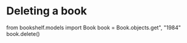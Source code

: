 
# Deleting a book
from bookshelf.models import Book
book = Book.objects.get", "1984"
book.delete()

